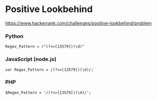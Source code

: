 # Positive Lookbehind

https://www.hackerrank.com/challenges/positive-lookbehind/problem

### Python

    Regex_Pattern = r"(?<=[13579])(\d)"

### JavaScript (node.js)

    var Regex_Pattern = /(?<=[13579])(\d)/;

### PHP

    $Regex_Pattern = '/(?<=[13579])(\d)/';
